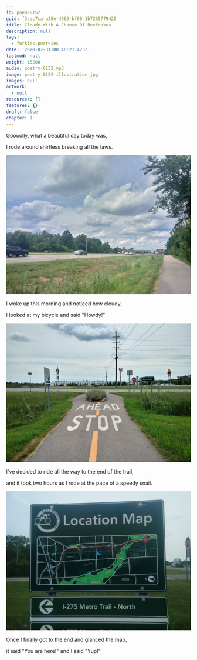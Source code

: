 ```yaml
---
id: poem-0152
guid: f3cac7ca-a38e-4969-bf66-1b7265779420
title: Cloudy With A Chance Of Beefcakes
description: null
tags:
  - furkies-purrkies
date: '2020-07-31T00:46:21.473Z'
lastmod: null
weight: 15200
audio: poetry-0152.mp3
image: poetry-0152-illustration.jpg
images: null
artwork:
  - null
resources: []
features: {}
draft: false
chapter: 1
---
```


Goooolly, what a beautiful day today was,

I rode around shirtless breaking all the laws.

![Cloudy Skies](files/poetry-0152-cloudy.jpg)

I woke up this morning and noticed how cloudy,

I looked at my bicycle and said "Howdy!"

![End Of Trail](files/poetry-0152-the-end.jpg)

I've decided to ride all the way to the end of the trail,

and it took two hours as I rode at the pace of a speedy snail.

![Location Map](files/poetry-0152-end-sign.jpg)

Once I finally got to the end and glanced the map,

it said "You are here!" and I said "Yup!"
